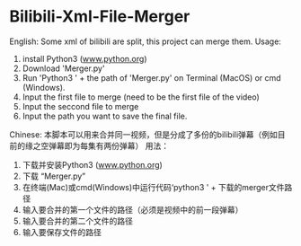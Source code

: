 # Bilibili-Xml-File-Merger
English:
Some xml of bilibili are split, this project can merge them.
Usage:
1. install Python3 (www.python.org)
2. Download 'Merger.py'
3. Run 'Python3 ' + the path of 'Merger.py' on Terminal (MacOS) or cmd (Windows).
4. Input the first file to merge (need to be the first file of the video)
5. Input the seccond file to merge
6. Input the path you want to save the final file.

Chinese:
本脚本可以用来合并同一视频，但是分成了多份的bilibili弹幕（例如目前的缘之空弹幕即为每集有两份弹幕）
用法：
1. 下载并安装Python3 (www.python.org)
2. 下载 “Merger.py”
3. 在终端(Mac)或cmd(Windows)中运行代码‘python3 ' + 下载的merger文件路径
4. 输入要合并的第一个文件的路径（必须是视频中的前一段弹幕）
5. 输入要合并的第二个文件的路径
6. 输入要保存文件的路径
